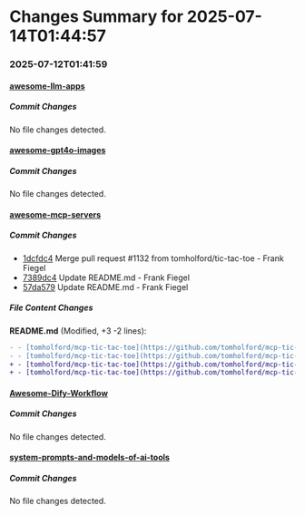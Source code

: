 # Changes Summary for 2025-07-14T01:44:57

### 2025-07-12T01:41:59

#### [awesome-llm-apps](https://github.com/Shubhamsaboo/awesome-llm-apps)

##### Commit Changes

No file changes detected.

#### [awesome-gpt4o-images](https://github.com/jamez-bondos/awesome-gpt4o-images)

##### Commit Changes

No file changes detected.

#### [awesome-mcp-servers](https://github.com/punkpeye/awesome-mcp-servers)

##### Commit Changes

- [1dcfdc4](https://github.com/punkpeye/awesome-mcp-servers/commit/1dcfdc43b4c860e4c79d9aae4ae28299caee3fa3) Merge pull request #1132 from tomholford/tic-tac-toe - Frank Fiegel
- [7389dc4](https://github.com/punkpeye/awesome-mcp-servers/commit/7389dc4527937739fda7b0e0f51b33e764242b6c) Update README.md - Frank Fiegel
- [57da579](https://github.com/punkpeye/awesome-mcp-servers/commit/57da579f125a5606979620df411aee576937d650) Update README.md - Frank Fiegel


##### File Content Changes

**README.md** (Modified, +3 -2 lines):

```diff
- - [tomholford/mcp-tic-tac-toe](https://github.com/tomholford/mcp-tic-tac-toe) - 🏎️ 🏠 - Play Tic Tac Toe against an AI opponent using this MCP server.
- - [tomholford/mcp-tic-tac-toe](https://github.com/tomholford/mcp-tic-tac-toe) - 🏎️🏠 - Play Tic Tac Toe against an AI opponent using this MCP server.
+ - [tomholford/mcp-tic-tac-toe](https://github.com/tomholford/mcp-tic-tac-toe) 🏎️ 🏠 - Play Tic Tac Toe against an AI opponent using this MCP server.
+ - [tomholford/mcp-tic-tac-toe](https://github.com/tomholford/mcp-tic-tac-toe) - 🏎️ 🏠 - Play Tic Tac Toe against an AI opponent using this MCP server.
```



#### [Awesome-Dify-Workflow](https://github.com/svcvit/Awesome-Dify-Workflow)

##### Commit Changes

No file changes detected.

#### [system-prompts-and-models-of-ai-tools](https://github.com/x1xhlol/system-prompts-and-models-of-ai-tools)

##### Commit Changes

No file changes detected.
